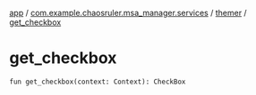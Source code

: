 [app](../../index.md) / [com.example.chaosruler.msa_manager.services](../index.md) / [themer](index.md) / [get_checkbox](.)

# get_checkbox

`fun get_checkbox(context: Context): CheckBox`